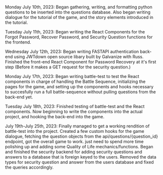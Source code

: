 Monday July 10th, 2023:
Began gathering, writing, and formatting python questions to be inserted into the questions database. Also began writing dialogue for the tutorial of the game, and the story elements introduced in the tutorial.

Tuesday July 11th, 2023:
Began writing the React Components for the Forgot Password, Recover Password, and Security Question functions for the frontend.

Wednesday July 12th, 2023:
Began writing FASTAPI authentication back-end using JWTdown open source libary built by Galvanize with Russ.
Finished the front-end React Component for Password Recovery at it's first step (Before it makes a GET request for the security question.)

Monday July 17th, 2023:
Began writing battle-test to test the React components in charge of handling the Battle Sequence, initializing the pages for the game, and setting up the components and hooks necessary to succesfully run a full battle-sequence without pulling questions from the back-end yet.

Tuesday July 18th, 2023:
Finished testing of battle-test and the React components. Now beginning to write the components into the actual project, and hooking the back-end into the game.

July 19th-July 25th, 2023:
Finally managed to get a working rendition of battle-test into the project. Created a few custom hooks for the game dialogue, fetching the question objects from the api/questions/{question_id} endpoint, got the overall game to work. just need to spend more time polishing up and adding some Quality of Life mechanics/functions.
Began and finished the security backend for adding security questions and answers to a database that is foreign keyed to the users. Removed the data types for security question and answer from the users database and fixed the queries accordingly.